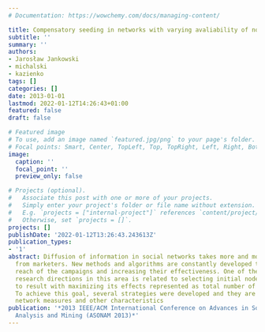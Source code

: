 ```yaml
---
# Documentation: https://wowchemy.com/docs/managing-content/

title: Compensatory seeding in networks with varying avaliability of nodes
subtitle: ''
summary: ''
authors:
- Jarosław Jankowski
- michalski
- kazienko
tags: []
categories: []
date: 2013-01-01
lastmod: 2022-01-12T14:26:43+01:00
featured: false
draft: false

# Featured image
# To use, add an image named `featured.jpg/png` to your page's folder.
# Focal points: Smart, Center, TopLeft, Top, TopRight, Left, Right, BottomLeft, Bottom, BottomRight.
image:
  caption: ''
  focal_point: ''
  preview_only: false

# Projects (optional).
#   Associate this post with one or more of your projects.
#   Simply enter your project's folder or file name without extension.
#   E.g. `projects = ["internal-project"]` references `content/project/deep-learning/index.md`.
#   Otherwise, set `projects = []`.
projects: []
publishDate: '2022-01-12T13:26:43.243613Z'
publication_types:
- '1'
abstract: Diffusion of information in social networks takes more and more attention
  from marketers. New methods and algorithms are constantly developed towards maximizing
  reach of the campaigns and increasing their effectiveness. One of the important
  research directions in this area is related to selecting initial nodes of the campaign
  to result with maximizing its effects represented as total number of infections.
  To achieve this goal, several strategies were developed and they are based on different
  network measures and other characteristics
publication: '*2013 IEEE/ACM International Conference on Advances in Social Networks
  Analysis and Mining (ASONAM 2013)*'
---
```

